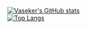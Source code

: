 [![Vaseker's GitHub stats](https://github-readme-stats.vercel.app/api?username=vaseker&bg_color=30,e96443,904e95&&title_color=fff&text_color=fff)](https://github.com/vaseker)  
[![Top Langs](https://github-readme-stats.vercel.app/api/top-langs/?username=vaseker&bg_color=30,e96443,904e95&&title_color=fff&text_color=fff)](https://github.com/vaseker)

